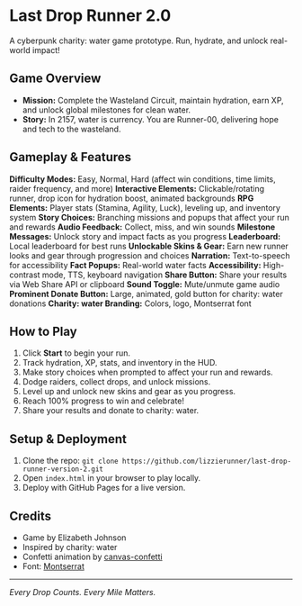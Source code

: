 
# Last Drop Runner 2.0

A cyberpunk charity: water game prototype. Run, hydrate, and unlock real-world impact!

## Game Overview
- **Mission:** Complete the Wasteland Circuit, maintain hydration, earn XP, and unlock global milestones for clean water.
- **Story:** In 2157, water is currency. You are Runner-00, delivering hope and tech to the wasteland.

## Gameplay & Features
**Difficulty Modes:** Easy, Normal, Hard (affect win conditions, time limits, raider frequency, and more)
**Interactive Elements:** Clickable/rotating runner, drop icon for hydration boost, animated backgrounds
**RPG Elements:** Player stats (Stamina, Agility, Luck), leveling up, and inventory system
**Story Choices:** Branching missions and popups that affect your run and rewards
**Audio Feedback:** Collect, miss, and win sounds
**Milestone Messages:** Unlock story and impact facts as you progress
**Leaderboard:** Local leaderboard for best runs
**Unlockable Skins & Gear:** Earn new runner looks and gear through progression and choices
**Narration:** Text-to-speech for accessibility
**Fact Popups:** Real-world water facts
**Accessibility:** High-contrast mode, TTS, keyboard navigation
**Share Button:** Share your results via Web Share API or clipboard
**Sound Toggle:** Mute/unmute game audio
**Prominent Donate Button:** Large, animated, gold button for charity: water donations
**Charity: water Branding:** Colors, logo, Montserrat font

## How to Play
1. Click **Start** to begin your run.
2. Track hydration, XP, stats, and inventory in the HUD.
3. Make story choices when prompted to affect your run and rewards.
4. Dodge raiders, collect drops, and unlock missions.
5. Level up and unlock new skins and gear as you progress.
6. Reach 100% progress to win and celebrate!
7. Share your results and donate to charity: water.

## Setup & Deployment
1. Clone the repo: `git clone https://github.com/lizzierunner/last-drop-runner-version-2.git`
2. Open `index.html` in your browser to play locally.
3. Deploy with GitHub Pages for a live version.

## Credits
- Game by Elizabeth Johnson
- Inspired by charity: water
- Confetti animation by [canvas-confetti](https://www.npmjs.com/package/canvas-confetti)
- Font: [Montserrat](https://fonts.google.com/specimen/Montserrat)

---

*Every Drop Counts. Every Mile Matters.*
